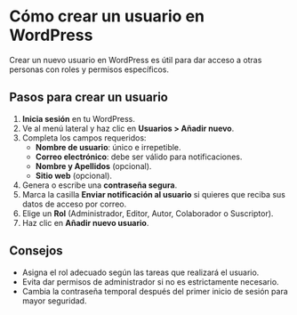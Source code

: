 # Cómo crear un usuario en WordPress

Crear un nuevo usuario en WordPress es útil para dar acceso a otras personas con roles y permisos específicos.

## Pasos para crear un usuario
1. **Inicia sesión** en tu WordPress.
2. Ve al menú lateral y haz clic en **Usuarios > Añadir nuevo**.
3. Completa los campos requeridos:
   - **Nombre de usuario**: único e irrepetible.
   - **Correo electrónico**: debe ser válido para notificaciones.
   - **Nombre y Apellidos** (opcional).
   - **Sitio web** (opcional).
4. Genera o escribe una **contraseña segura**.
5. Marca la casilla **Enviar notificación al usuario** si quieres que reciba sus datos de acceso por correo.
6. Elige un **Rol** (Administrador, Editor, Autor, Colaborador o Suscriptor).
7. Haz clic en **Añadir nuevo usuario**.

## Consejos
- Asigna el rol adecuado según las tareas que realizará el usuario.
- Evita dar permisos de administrador si no es estrictamente necesario.
- Cambia la contraseña temporal después del primer inicio de sesión para mayor seguridad.

